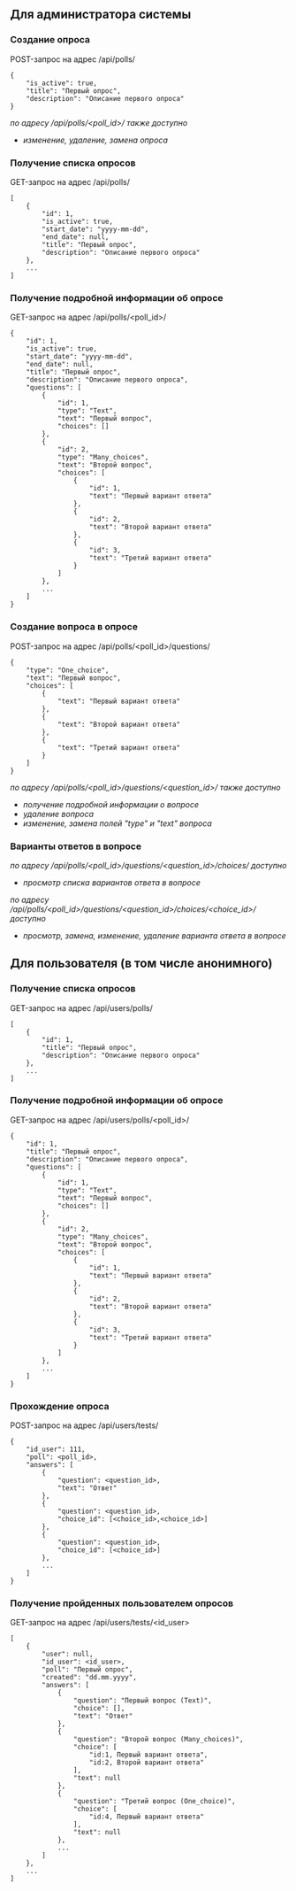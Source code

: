 ## Для администратора системы

### Создание опроса
POST-запрос на адрес /api/polls/
```
{
    "is_active": true,
    "title": "Первый опрос",
    "description": "Описание первого опроса"
}
```
*по адресу /api/polls/<poll_id>/ также доступно*
- *изменение, удаление, замена опроса*
### Получение списка опросов
GET-запрос на адрес /api/polls/
```
[
    {
        "id": 1,
        "is_active": true,
        "start_date": "yyyy-mm-dd",
        "end_date": null,
        "title": "Первый опрос",
        "description": "Описание первого опроса"
    },
    ...
]
```

### Получение подробной информации об опросе
GET-запрос на адрес /api/polls/<poll_id>/
```
{
    "id": 1,
    "is_active": true,
    "start_date": "yyyy-mm-dd",
    "end_date": null,
    "title": "Первый опрос",
    "description": "Описание первого опроса",
    "questions": [
        {
            "id": 1,
            "type": "Text",
            "text": "Первый вопрос",
            "choices": []
        },
        {
            "id": 2,
            "type": "Many_choices",
            "text": "Второй вопрос",
            "choices": [
                {
                    "id": 1,
                    "text": "Первый вариант ответа"
                },
                {
                    "id": 2,
                    "text": "Второй вариант ответа"
                },
                {
                    "id": 3,
                    "text": "Третий вариант ответа"
                }
            ]
        },
        ...
    ]
}
```

### Создание вопроса в опросе
POST-запрос на адрес /api/polls/<poll_id>/questions/
```
{
    "type": "One_choice",
    "text": "Первый вопрос",
    "choices": [
        {
            "text": "Первый вариант ответа"
        },
        {
            "text": "Второй вариант ответа"
        },
        {
            "text": "Третий вариант ответа"
        }
    ]
}
```
*по адресу /api/polls/<poll_id>/questions/<question_id>/ также доступно*
- *получение подробной информации о вопросе*
- *удаление вопроса*
- *изменение, замена полей "type" и "text" вопроса*

### Варианты ответов в вопросе
*по адресу /api/polls/<poll_id>/questions/<question_id>/choices/ доступно*
- *просмотр списка вариантов ответа в вопросе*

*по адресу /api/polls/<poll_id>/questions/<question_id>/choices/<choice_id>/ доступно*
- *просмотр, замена, изменение, удаление варианта ответа в вопросе*

## Для пользователя (в том числе анонимного)
### Получение списка опросов
GET-запрос на адрес /api/users/polls/
```
[
    {
        "id": 1,
        "title": "Первый опрос",
        "description": "Описание первого опроса"
    },
    ...
]
```

### Получение подробной информации об опросе
GET-запрос на адрес /api/users/polls/<poll_id>/
```
{
    "id": 1,
    "title": "Первый опрос",
    "description": "Описание первого опроса",
    "questions": [
        {
            "id": 1,
            "type": "Text",
            "text": "Первый вопрос",
            "choices": []
        },
        {
            "id": 2,
            "type": "Many_choices",
            "text": "Второй вопрос",
            "choices": [
                {
                    "id": 1,
                    "text": "Первый вариант ответа"
                },
                {
                    "id": 2,
                    "text": "Второй вариант ответа"
                },
                {
                    "id": 3,
                    "text": "Третий вариант ответа"
                }
            ]
        },
        ...
    ]
}
```

### Прохождение опроса
POST-запрос на адрес /api/users/tests/
```
{
    "id_user": 111,
    "poll": <poll_id>,
    "answers": [
        {
            "question": <question_id>,
            "text": "Ответ"
        },
        {
            "question": <question_id>,
            "choice_id": [<choice_id>,<choice_id>]
        },
        {
            "question": <question_id>,
            "choice_id": [<choice_id>]
        },
        ...
    ]
}
```

### Получение пройденных пользователем опросов
GET-запрос на адрес /api/users/tests/<id_user>
```
[
    {
        "user": null,
        "id_user": <id_user>,
        "poll": "Первый опрос",
        "created": "dd.mm.yyyy",
        "answers": [
            {
                "question": "Первый вопрос (Text)",
                "choice": [],
                "text": "Ответ"
            },
            {
                "question": "Второй вопрос (Many_choices)",
                "choice": [
                    "id:1, Первый вариант ответа",
                    "id:2, Второй вариант ответа"
                ],
                "text": null
            },
            {
                "question": "Третий вопрос (One_choice)",
                "choice": [
                    "id:4, Первый вариант ответа"
                ],
                "text": null
            },
            ...
        ]
    },
    ...
]
```